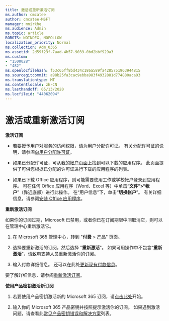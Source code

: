 ```yaml
---
title: 激活或重新激活订阅
ms.author: cmcatee
author: cmcatee-MSFT
manager: mnirkhe
ms.audience: Admin
ms.topic: article
ROBOTS: NOINDEX, NOFOLLOW
localization_priority: Normal
ms.collection: Adm_O365
ms.assetid: 2d59f23f-7aad-4b57-9039-0bd2bbf929a3
ms.custom:
- "1500028"
- "482"
ms.openlocfilehash: f53c65ff8bd434c186a589fa4285751963944815
ms.sourcegitcommit: a98b25fa3cac9ebba983f4932881d774880aca93
ms.translationtype: MT
ms.contentlocale: zh-CN
ms.lasthandoff: 05/13/2020
ms.locfileid: "44062094"
---
```

# <a name="activate-or-reactivate-a-subscription"></a>激活或重新激活订阅

**激活订阅**

- 若要授予用户对服务的访问权限，请为用户分配许可证。 有关分配许可证的说明，请参阅[向用户分配许可证](https://docs.microsoft.com/microsoft-365/admin/manage/assign-licenses-to-users)。

- 如果已分配许可证，可从[我的帐户页面](https://portal.office.com/account/#installs)上找到可以下载的应用程序。 此页面提供了可供您根据已分配的许可证进行下载的应用程序的列表。

- 如果已下载 Office 应用程序，则可能需要使用工作或学校帐户登录到应用程序。 可在任何 Office 应用程序（Word、Excel 等）中单击“**文件”>“帐户**”（靠近底部）进行此操作。 在“用户信息”下，单击“**切换帐户**”。 有关详细信息，请参阅[安装 Office 应用程序](https://docs.microsoft.com/microsoft-365/admin/setup/install-applications)。

**重新激活订阅**

如果你的订阅过期，Microsoft 已禁用，或者你已在订阅期限中间取消它，则可以在管理中心重新激活它。
  
1. 在 Microsoft 365 管理中心，转到 "**付费**  >  [产品](https://go.microsoft.com/fwlink/p/?linkid=842054)" 页面。

2. 选择要重新激活的订阅，然后选择 "**重新激活**"。 如果可用操作中不包含“**重新激活**”，请[致电支持人员](https://docs.microsoft.com/microsoft-365/admin/contact-support-for-business-products)重新激活你的订阅。

3. 输入付款详细信息。 还可以在此处[更新现有付款信息](https://docs.microsoft.com/microsoft-365/commerce/billing-and-payments/add-update-or-remove-credit-card-or-bank-account)。

要了解详细信息，请参阅[重新激活订阅](https://docs.microsoft.com/microsoft-365/commerce/subscriptions/reactivate-your-subscription)。

**使用产品密钥激活新订阅**

1. 若要使用产品密钥激活新的 Microsoft 365 订阅，请[点击此处](https://support.office.com/article/where-to-enter-your-office-product-key-0a82e5ae-739e-4b92-a6f4-2ec780c185db)开始。

2. 输入你的 Microsoft 365 产品密钥并按照提示激活你的订阅。 如果遇到激活问题，请查看此[常见产品密钥错误和解决方案](https://docs.microsoft.com/microsoft-365/commerce/product-key-errors-and-solutions)列表。
